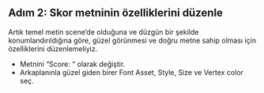 ## Adım 2: Skor metninin özelliklerini düzenle 
Artık temel metin scene’de olduğuna ve düzgün bir şekilde konumlandırıldığına göre, güzel görünmesi ve doğru metne sahip olması için özelliklerini düzenlemeliyiz.

- Metnini “Score: “ olarak değiştir.
- Arkaplanınla güzel giden birer Font Asset, Style, Size ve Vertex color seç.
